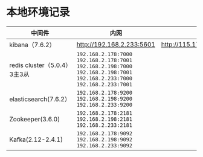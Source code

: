 # 本地环境记录





| 中间件                       | 内网                                                         | 外网                        |
| ---------------------------- | ------------------------------------------------------------ | --------------------------- |
| kibana（7.6.2）              | http://192.168.2.233:5601                                    | http://115.172.93.178:35601 |
| redis cluster（5.0.4）3主3从 | `192.168.2.178:7000 192.168.2.178:7001 192.168.2.198:7000 192.168.2.198:7001 192.168.2.233:7000 192.168.2.233:7001` |                             |
| elasticsearch(7.6.2）        | `192.168.2.178:9200  192.168.2.198:9200 192.168.2.233:9200`  |                             |
| Zookeeper(3.6.0)             | `192.168.2.178:2181  192.168.2.198:2181 192.168.2.233:2181`  |                             |
| Kafka(2.12-2.4.1)            | `192.168.2.178:9092  192.168.2.198:9092 192.168.2.233:9092`  |                             |



### 